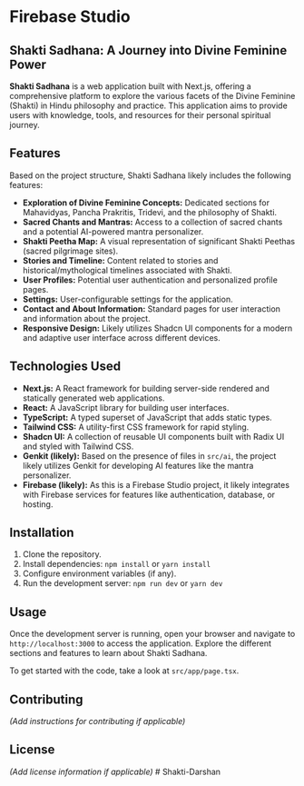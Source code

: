 # Firebase Studio

## Shakti Sadhana: A Journey into Divine Feminine Power

**Shakti Sadhana** is a web application built with Next.js, offering a comprehensive platform to explore the various facets of the Divine Feminine (Shakti) in Hindu philosophy and practice. This application aims to provide users with knowledge, tools, and resources for their personal spiritual journey.

## Features

Based on the project structure, Shakti Sadhana likely includes the following features:

- **Exploration of Divine Feminine Concepts:** Dedicated sections for Mahavidyas, Pancha Prakritis, Tridevi, and the philosophy of Shakti.
- **Sacred Chants and Mantras:** Access to a collection of sacred chants and a potential AI-powered mantra personalizer.
- **Shakti Peetha Map:** A visual representation of significant Shakti Peethas (sacred pilgrimage sites).
- **Stories and Timeline:** Content related to stories and historical/mythological timelines associated with Shakti.
- **User Profiles:** Potential user authentication and personalized profile pages.
- **Settings:** User-configurable settings for the application.
- **Contact and About Information:** Standard pages for user interaction and information about the project.
- **Responsive Design:** Likely utilizes Shadcn UI components for a modern and adaptive user interface across different devices.

## Technologies Used

- **Next.js:** A React framework for building server-side rendered and statically generated web applications.
- **React:** A JavaScript library for building user interfaces.
- **TypeScript:** A typed superset of JavaScript that adds static types.
- **Tailwind CSS:** A utility-first CSS framework for rapid styling.
- **Shadcn UI:** A collection of reusable UI components built with Radix UI and styled with Tailwind CSS.
- **Genkit (likely):** Based on the presence of files in `src/ai`, the project likely utilizes Genkit for developing AI features like the mantra personalizer.
- **Firebase (likely):** As this is a Firebase Studio project, it likely integrates with Firebase services for features like authentication, database, or hosting.

## Installation

1. Clone the repository.
2. Install dependencies: `npm install` or `yarn install`
3. Configure environment variables (if any).
4. Run the development server: `npm run dev` or `yarn dev`

## Usage

Once the development server is running, open your browser and navigate to `http://localhost:3000` to access the application. Explore the different sections and features to learn about Shakti Sadhana.

To get started with the code, take a look at `src/app/page.tsx`.

## Contributing

*(Add instructions for contributing if applicable)*

## License

*(Add license information if applicable)*
#   S h a k t i - D a r s h a n  
 